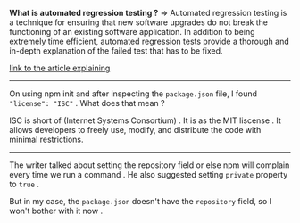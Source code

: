 **What is automated regression testing ?**
=> Automated regression testing is a technique for ensuring that
new software upgrades do not break the functioning of an existing
software application. In addition to being extremely time
efficient, automated regression tests provide a thorough and
in-depth explanation of the failed test that has to be fixed.

[link to the article
explaining](https://www.perfecto.io/blog/automated-regression-testing#:~:text=Automated%20regression%20testing%20is%20a%20technique%20for%20ensuring%20that%20new,that%20has%20to%20be%20fixed.)

___
On using npm init and after inspecting the `package.json` file, I
found `"license": "ISC"` . What does that mean ?

ISC is short of (Internet Systems Consortium) .
It is as the MIT liscense .
It allows developers to freely use, modify, and distribute the
code with minimal restrictions.

___
The writer talked about setting the repository field or else npm
will complain every time we run a command . 
He also suggested setting `private` property to `true` . 

But in my case, the `package.json` doesn't have the `repository`
field, so I won't bother with it now . 